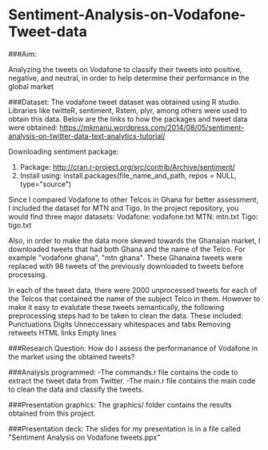 # Sentiment-Analysis-on-Vodafone-Tweet-data

###Aim:

Analyzing the tweets on Vodafone to classify their tweets into positive, negative, and neutral, in order to help determine their performance in the global market 


###Dataset:
The vodafone tweet dataset was obtained using R studio. Libraries like twitteR, sentiment, Rstem, plyr, among others were used to obtain this data. 
Below are the links to how the packages and tweet data were obtained:
https://mkmanu.wordpress.com/2014/08/05/sentiment-analysis-on-twitter-data-text-analytics-tutorial/

Downloading sentiment package:
1. Package:  http://cran.r-project.org/src/contrib/Archive/sentiment/
2. Install using:  install.packages(file_name_and_path, repos = NULL, type="source")


Since I compared Vodafone to other Telcos in Ghana for better assessment, I included the dataset for MTN and Tigo. In the project repository, you would find three major datasets:
  Vodafone: vodafone.txt
  MTN: mtn.txt
  Tigo: tigo.txt

Also, in order to make the data more skewed towards the Ghanaian market, I downloaded tweets that had both Ghana and the name of the Telco. For example "vodafone ghana", "mtn ghana". These Ghanaina tweets were replaced with 98 tweets of the           previously downloaded to tweets before processing. 

In each of the tweet data, there were 2000 unprocessed tweets for each of the Telcos that contained the name of the subject Telco in them. However to make it easy to evalutate these tweets semantically, the following  preprocessing steps had to be taken to clean the data. These included:
    Punctuations
    Digits
    Unneccessary whitespaces and tabs
    Removing retweets
    HTML links
    Empty lines
  

###Research Question:
    How do I assess the performanance of Vodafone in the market using the obtained tweets?


###Analysis programmed:
  -The commands.r file contains the code to extract the tweet data from Twitter. 
  -The main.r file contains the main code to clean the data and classify the tweets.


###Presentation graphics:
  The graphics/ folder contains the results obtained from this project.
  
  
###Presentation deck:
  The slides for my presentation is in a file called "Sentiment Analysis on Vodafone tweets.ppx"

 
